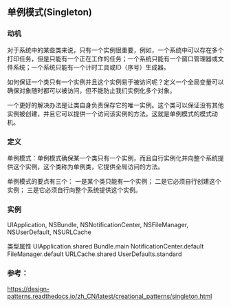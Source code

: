 单例模式(Singleton)
-------

### 动机
对于系统中的某些类来说，只有一个实例很重要，例如，一个系统中可以存在多个打印任务，但是只能有一个正在工作的任务；一个系统只能有一个窗口管理器或文件系统；一个系统只能有一个计时工具或ID（序号）生成器。

如何保证一个类只有一个实例并且这个实例易于被访问呢？定义一个全局变量可以确保对象随时都可以被访问，但不能防止我们实例化多个对象。

一个更好的解决办法是让类自身负责保存它的唯一实例。这个类可以保证没有其他实例被创建，并且它可以提供一个访问该实例的方法。这就是单例模式的模式动机。

### 定义

单例模式：单例模式确保某一个类只有一个实例，而且自行实例化并向整个系统提供这个实例，这个类称为单例类，它提供全局访问的方法。

单例模式的要点有三个：
一是某个类只能有一个实例；
二是它必须自行创建这个实例；
三是它必须自行向整个系统提供这个实例。




### 实例
UIApplication, NSBundle, NSNotificationCenter, NSFileManager, NSUserDefault, NSURLCache

类型属性
UIApplication.shared
Bundle.main
NotificationCenter.default
FileManager.default
URLCache.shared
UserDefaults.standard


### 参考：

https://design-patterns.readthedocs.io/zh_CN/latest/creational_patterns/singleton.html

